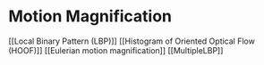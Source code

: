 # Motion Magnification

[[Local Binary Pattern (LBP)]]
[[Histogram of Oriented Optical Flow (HOOF)]]
[[Eulerian motion magnification]]
[[MultipleLBP]]